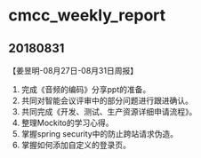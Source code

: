 # cmcc_weekly_report

## 20180831

【姜昱明-08月27日-08月31日周报】
1. 完成《音频的编码》分享ppt的准备。
2. 共同对智能会议评审中的部分问题进行跟进确认。
3. 共同完成《开发、测试、生产资源详细申请流程》。
4. 整理Mockito的学习心得。
5. 掌握spring security中的防止跨站请求伪造。
6. 掌握如何添加自定义的登录页。
